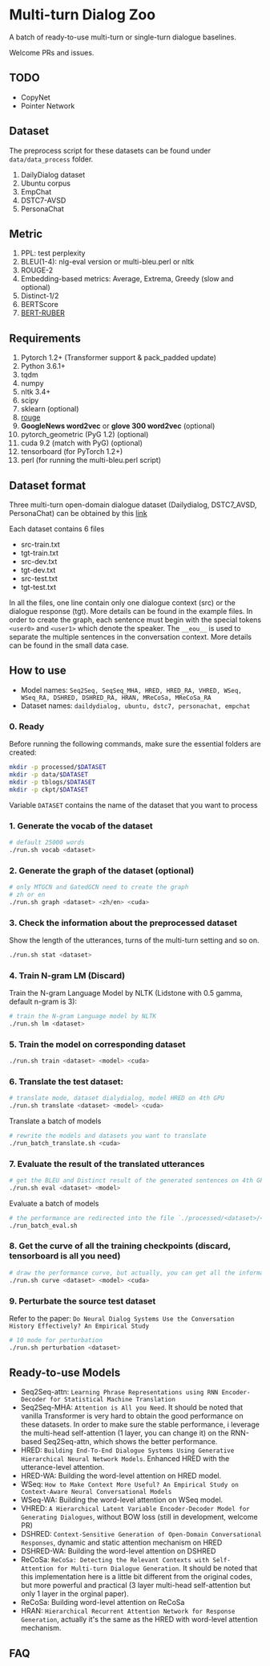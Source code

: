 # Multi-turn Dialog Zoo
A batch of ready-to-use multi-turn or single-turn dialogue baselines.

Welcome PRs and issues.

## TODO
* CopyNet
* Pointer Network

## Dataset 
The preprocess script for these datasets can be found under `data/data_process` folder.
1. DailyDialog dataset
2. Ubuntu corpus
3. EmpChat
4. DSTC7-AVSD
5. PersonaChat

## Metric
1. PPL: test perplexity
2. BLEU(1-4): nlg-eval version or multi-bleu.perl or nltk
3. ROUGE-2
4. Embedding-based metrics: Average, Extrema, Greedy (slow and optional)
5. Distinct-1/2
6. BERTScore
7. [BERT-RUBER](https://github.com/gmftbyGMFTBY/RUBER-and-Bert-RUBER) 

## Requirements
1. Pytorch 1.2+ (Transformer support & pack_padded update)
2. Python 3.6.1+
3. tqdm
4. numpy
5. nltk 3.4+
6. scipy
7. sklearn (optional)
8. [rouge](https://github.com/pltrdy/rouge)
8. **GoogleNews word2vec** or **glove 300 word2vec** (optional)
9. pytorch_geometric (PyG 1.2) (optional)
10. cuda 9.2 (match with PyG) (optional)
11. tensorboard (for PyTorch 1.2+)
12. perl (for running the multi-bleu.perl script)

## Dataset format
Three multi-turn open-domain dialogue dataset (Dailydialog, DSTC7_AVSD, PersonaChat) can be obtained by this [link](https://github.com/PaddlePaddle/models/tree/75e463a22ef6cbd43f47917a62ee43d13a05831e/PaddleNLP/Research/Dialogue-PLATO)

Each dataset contains 6 files
* src-train.txt
* tgt-train.txt
* src-dev.txt
* tgt-dev.txt
* src-test.txt
* tgt-test.txt

In all the files, one line contain only one dialogue context (src) or the dialogue response (tgt).
More details can be found in the example files.
In order to create the graph, each sentence must begin with the 
special tokens `<user0>` and `<user1>` which denote the speaker.
The `__eou__` is used to separate the multiple sentences in the conversation context.
More details can be found in the small data case.

## How to use

* Model names: `Seq2Seq, SeqSeq_MHA, HRED, HRED_RA, VHRED, WSeq, WSeq_RA, DSHRED, DSHRED_RA, HRAN, MReCoSa, MReCoSa_RA`
* Dataset names: `daildydialog, ubuntu, dstc7, personachat, empchat`

### 0. Ready
Before running the following commands, make sure the essential folders are created:
```bash
mkdir -p processed/$DATASET
mkdir -p data/$DATASET
mkdir -p tblogs/$DATASET
mkdir -p ckpt/$DATASET
```

Variable `DATASET` contains the name of the dataset that you want to process


### 1. Generate the vocab of the dataset

```bash
# default 25000 words
./run.sh vocab <dataset>
```

### 2. Generate the graph of the dataset (optional)

```bash
# only MTGCN and GatedGCN need to create the graph
# zh or en
./run.sh graph <dataset> <zh/en> <cuda>
```

### 3. Check the information about the preprocessed dataset

Show the length of the utterances, turns of the multi-turn setting and so on.
```bash
./run.sh stat <dataset>
```

### 4. Train N-gram LM (Discard)
Train the N-gram Language Model by NLTK (Lidstone with 0.5 gamma, default n-gram is 3):

```bash
# train the N-gram Language model by NLTK
./run.sh lm <dataset>
```

### 5. Train the model on corresponding dataset

```bash
./run.sh train <dataset> <model> <cuda>
```

### 6. Translate the test dataset:

```bash
# translate mode, dataset dialydialog, model HRED on 4th GPU
./run.sh translate <dataset> <model> <cuda>
```

Translate a batch of models
```bash
# rewrite the models and datasets you want to translate
./run_batch_translate.sh <cuda>
```

### 7. Evaluate the result of the translated utterances

```bash
# get the BLEU and Distinct result of the generated sentences on 4th GPU (BERTScore need it)
./run.sh eval <dataset> <model>
```

Evaluate a batch of models
```bash
# the performance are redirected into the file `./processed/<dataset>/<model>/final_result.txt`
./run_batch_eval.sh 
```

### 8. Get the curve of all the training checkpoints (discard, tensorboard is all you need)

```bash
# draw the performance curve, but actually, you can get all the information from the tensorboard
./run.sh curve <dataset> <model> <cuda>
```

### 9. Perturbate the source test dataset

Refer to the paper: `Do Neural Dialog Systems Use the Conversation History Effectively? An Empirical Study`

```bash
# 10 mode for perturbation
./run.sh perturbation <dataset>
```

## Ready-to-use Models
* Seq2Seq-attn: `Learning Phrase Representations using RNN Encoder-Decoder for Statistical Machine Translation`
* Seq2Seq-MHA: `Attention is All you Need`. It should be noted that vanilla Transformer is very hard to obtain the good performance on these datasets. In order to make sure the stable performance, i leverage the multi-head self-attention (1 layer, you can change it) on the RNN-based Seq2Seq-attn, which shows the better performance.
* HRED: `Building End-To-End Dialogue Systems Using Generative Hierarchical Neural Network Models`. Enhanced HRED with the utterance-level attention.
* HRED-WA: Building the word-level attention on HRED model.
* WSeq: `How to Make Context More Useful? An Empirical Study on Context-Aware Neural Conversational Models`
* WSeq-WA: Building the word-level attention on WSeq model.
* VHRED: `A Hierarchical Latent Variable Encoder-Decoder Model for Generating Dialogues`, without BOW loss (still in development, welcome PR)
* DSHRED: `Context-Sensitive Generation of Open-Domain Conversational Responses`, dynamic and static attention mechanism on HRED
* DSHRED-WA: Building the word-level attention on DSHRED
* ReCoSa: `ReCoSa: Detecting the Relevant Contexts with Self-Attention for Multi-turn Dialogue Generation`. It should be noted that this implementation here is a little bit different from the original codes, but more powerful and practical (3 layer multi-head self-attention but only 1 layer in the orginal paper).
* ReCoSa: Building word-level attention on ReCoSa
* HRAN: `Hierarchical Recurrent Attention Network for Response Generation`, actually it's the same as the HRED with word-level attention mechanism.


## FAQ
